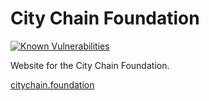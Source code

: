 # City Chain Foundation

[![Known Vulnerabilities](https://snyk.io/test/github/CityChainFoundation/website-foundation/badge.svg?targetFile=package.json)](https://snyk.io/test/github/CityChainFoundation/website-foundation?targetFile=package.json)

Website for the City Chain Foundation.

[citychain.foundation](http://citychain.foundation)
